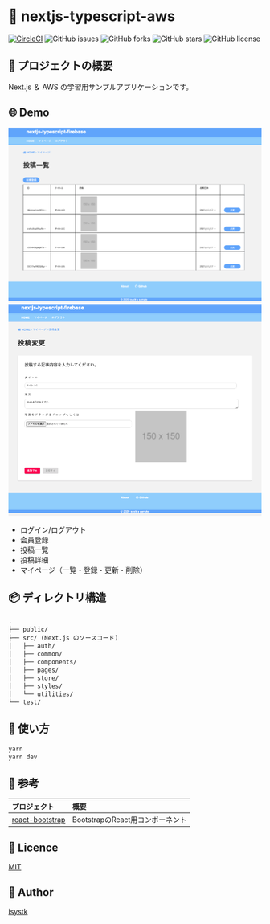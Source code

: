 🌙 nextjs-typescript-aws
====

[![CircleCI](https://circleci.com/gh/isystk/nextjs-typescript-aws/tree/master.svg?style=svg)](https://circleci.com/gh/isystk/nextjs-typescript-aws/tree/master)
![GitHub issues](https://img.shields.io/github/issues/isystk/nextjs-typescript-aws)
![GitHub forks](https://img.shields.io/github/forks/isystk/nextjs-typescript-aws)
![GitHub stars](https://img.shields.io/github/stars/isystk/nextjs-typescript-aws)
![GitHub license](https://img.shields.io/github/license/isystk/nextjs-typescript-aws)

## 📗 プロジェクトの概要

Next.js ＆ AWS の学習用サンプルアプリケーションです。


## 🌐 Demo

![投稿一覧画面](./app1.png "投稿一覧画面")
![投稿画面](./app2.png "投稿画面")

- ログイン/ログアウト
- 会員登録
- 投稿一覧
- 投稿詳細
- マイページ（一覧・登録・更新・削除）


## 📦 ディレクトリ構造

```
.
├── public/
├── src/ (Next.js のソースコード)
│   ├── auth/
│   ├── common/
│   ├── components/
│   ├── pages/
│   ├── store/
│   ├── styles/
│   └── utilities/
└── test/
```

## 💬 使い方

```
yarn
yarn dev
```

## 🎨 参考

| プロジェクト| 概要|
| :---------------------------------------| :-------------------------------|
| [react-bootstrap](https://react-bootstrap.github.io/components/)| BootstrapのReact用コンポーネント |



## 🎫 Licence

[MIT](https://github.com/isystk/nextjs-typescript-aws/blob/master/LICENSE)

## 👀 Author

[isystk](https://github.com/isystk)

